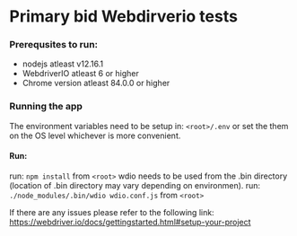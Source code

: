 # Primary bid Webdirverio tests

### Prerequsites to run:
- nodejs atleast v12.16.1
- WebdriverIO atleast 6 or higher
- Chrome version atleast 84.0.0 or higher

### Running the app
The environment variables need to be setup in:
`<root>/.env` 
or set the them on the OS level whichever is more convenient.

#### Run:
run: `npm install` from `<root>`
wdio needs to be used from the .bin directory (location of .bin directory may vary depending on environmen).
run: `./node_modules/.bin/wdio wdio.conf.js` from `<root>`

If there are any issues please refer to the following link:
https://webdriver.io/docs/gettingstarted.html#setup-your-project